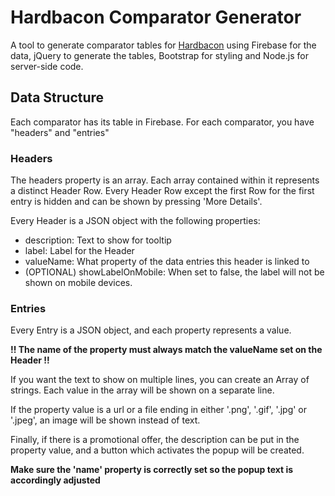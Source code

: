 # Hardbacon Comparator Generator

A tool to generate comparator tables for [Hardbacon](https://www.hardbacon.ca) using Firebase for the data, jQuery to generate the tables, Bootstrap for styling and Node.js for server-side code. 

## Data Structure 

Each comparator has its table in Firebase.
For each comparator, you have "headers" and "entries"
### Headers
The headers property is an array. Each array contained within it represents a distinct Header Row. Every Header Row except the first Row for the first entry is hidden and can be shown by pressing 'More Details'. 

Every Header is a JSON object with the following properties:
  
  + description: Text to show for tooltip
  + label: Label for the Header
  + valueName: What property of the data entries this header is linked to
  + (OPTIONAL) showLabelOnMobile: When set to false, the label will not be shown on mobile devices.
  
### Entries
Every Entry is a JSON object, and each property represents a value. 

**!! The name of the property must always match the valueName set on the Header !!**

  If you want the text to show on multiple lines, you can create an Array of strings. Each value in the array will be shown on a separate   line.
  
  If the property value is a url or a file ending in either '.png', '.gif', '.jpg' or '.jpeg', an image will be shown instead of text.
  
  Finally, if there is a promotional offer, the description can be put in the property value, and a button which activates the popup will   be created. 
  
  **Make sure the 'name' property is correctly set so the popup text is accordingly adjusted**
   
